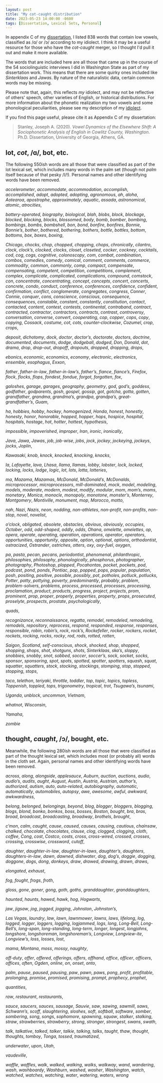 ```yaml
---
layout: post
title: "My cot-caught distribution"
date: 2023-05-23 14:00:00 -0600
tags: [Dissertation, Lexical Sets, Personal]
---
```


In appendix C of my [dissertation](/pages/dissertation), I listed 838 words that contain low vowels, classified as /ɑ/ or /ɔ/ according to my idiolect. I think it may be a useful resource for those who have the *cot-caught* merger, so I thought I'd pull it out and make it more available. 

The words that are included here are all those that came up in the course of the 54 sociolinguistic interviews I did in Washington State as part of my dissertation work. This means that there are some quirky ones included like *Sinterklaas* and *Jawas*. By nature of the naturalistic data, certain common words may be missing.

Please note that, again, this reflects *my* idiolect, and may not be reflective of others' speech, other varieties of English, or historical distributions. For more information about the phonetic realization my two vowels and some phonological peculiarities, please see my description of my [idiolect](/idiolect). 

If you find this page useful, please cite it as Appendix C of my dissertation: 

> Stanley, Joseph A. (2020). *Vowel Dynamics of the Elsewhere Shift: A Sociophonetic Analysis of English in Cowlitz County, Washington*. Ph.D. Dissertation, University of Georgia, Athens, GA.


## <sc>lot</sc>, *cot*, /ɑ/, <sc>bot</sc>, etc.

The following 550ish words are all those that were classified as part of the <sc>lot</sc> lexical set, which includes many words in the <sc>palm</sc> set (though not *palm* itself because of that pesky /l/!). Personal names and other identifying words have been removed.

*accelerometer*, *accommodate*, *accommodation*, *accomplish*, *accomplished*, *adopt*, *adopted*, *adopting*, *agronomous*, *ah*, *aloha*, *Aotearoa*, *apostrophe*, *approximately*, *aquatic*, *assada*, *astronomical*, *atomic*, *atrocities*,

*battery-operated*, *biography*, *biological*, *blah*, *blobs*, *block*, *blockage*, *blocked*, *blocking*, *blocks*, *blossomed*, *body*, *bomb*, *bomber*, *bombing*, *bombings*, *bombs*, *bombshell*, *bon*, *bond*, *bonfire*, *bonfires*, *Bonnie*, *Bonnie’s*, *bother*, *bothered*, *bothering*, *bothers*, *bottle*, *bottles*, *bottom*, *bottoms*, *box*, *boxes*, *boxing*, 

*Chicago*, *chocks*, *chop*, *chopped*, *chopping*, *chops*, *chronically*, *cilantro*, *clock*, *clock’s*, *clocked*, *clocks*, *closet*, *closeted*, *cocker*, *cockney*, *cocktails*, *cod*, *cog*, *cogs*, *cognitive*, *colonoscopy*, *com*, *combat*, *combination*, *combos*, *comedies*, *comedy*, *comical*, *comment*, *comments*, *commerce*, *commodity*, *common*, *commonly*, *comp*, *compact*, *compensate*, *compensating*, *competent*, *competition*, *competitions*, *complement*, *complex*, *complicate*, *complicated*, *complications*, *compound*, *comstock*, *con*, *concentrate*, *concentrating*, *concept*, *concepts*, *concert*, *concerts*, *concrete*, *condo*, *conduct*, *conference*, *conferences*, *confidence*, *confident*, *confirmation*, *conflict*, *conglomerate*, *congregates*, *congress*, *Conner*, *Connie*, *conquer*, *cons*, *conscience*, *conscious*, *consequence*, *consequences*, *constable*, *constant*, *constantly*, *constitution*, *contact*, *contacted*, *content*, *contest*, *contests*, *continental*, *contraband*, *contract*, *contracted*, *contractor*, *contractors*, *contracts*, *contrast*, *controversy*, *conversation*, *converse*, *convert*, *cooperating*, *cop*, *copper*, *cops*, *copy*, *copying*, *Cossack*, *costume*, *cot*, *cots*, *counter-clockwise*, *Cozumel*, *crop*, *crops*,

*deposit*, *dichotomy*, *dock*, *doctor*, *doctor’s*, *doctorate*, *doctors*, *doctrine*, *documented*, *documents*, *dodge*, *dodgeball*, *dodged*, *Don*, *Donald*, *dot*, *drama*, *drop*, *drop-out*, *dropoff*, *dropouts*, *dropped*, *dropping*, *drops*,

*ebonics*, *economic*, *economics*, *economy*, *electronic*, *electronics*, *ensemble*, *esophagus*, *Exxon*,

*father*, *father-in-law*, *father-in-law’s*, *father’s*, *fiance*, *fiance’s*, *Firefox*, *flock*, *flocks*, *flops*, *fondest*, *fondue*, *forgot*, *forgotten*, *fox*,

*galoshes*, *garage*, *garages*, *geography*, *geometry*, *god*, *god’s*, *goddess*, *godfather*, *godparents*, *gosh*, *gospel*, *gossip*, *got*, *gotcha*, *gotta*, *gotten*, *grandfather*, *grandma*, *grandma’s*, *grandpa*, *grandpa’s*, *great-grandfather’s*, *Guam*,

*ha*, *hobbies*, *hobby*, *hockey*, *homogenized*, *Honda*, *honest*, *honestly*, *honesty*, *honor*, *honorable*, *hopped*, *hopper*, *hops*, *hospice*, *hospital*, *hospitals*, *hostage*, *hot*, *hotter*, *hottest*, *hypothesis*,

*impossible*, *impoverished*, *improper*, *Iran*, *ironic*, *ironically*,

*Java*, *Jawa*, *Jawas*, *job*, *job-wise*, *jobs*, *jock*, *jockey*, *jockeying*, *jockeys*, *jocks*, *Joplin*,

*Kawasaki*, *knob*, *knock*, *knocked*, *knocking*, *knocks*,

*la*, *Lafayette*, *lava*, *Lhasa*, *llama*, *llamas*, *lobby*, *lobster*, *lock*, *locked*, *locking*, *locks*, *lodge*, *logic*, *lot*, *lots*, *lotta*, *lotteries*,

*ma*, *Mazama*, *Mazamas*, *McDonald*, *McDonald’s*, *McDonalds*, *microprocessor*, *microprocessors*, *mill-dominated*, *mock*, *model*, *modeling*, *models*, *moderate*, *modern*, *modest*, *modify*, *modular*, *mom*, *mom’s*, *moms*, *monetary*, *Monica*, *monocle*, *monopoly*, *monotone*, *monster’s*, *Monterrey*, *Montgomery*, *Montiville*, *monument*, *mop*, *Morocco*, *motto*,

*nah*, *Nazi*, *Nazis*, *neon*, *nodding*, *non-athletes*, *non-profit*, *non-profits*, *non-stop*, *novel*, *novelist*,

*o’clock*, *obligated*, *obsolete*, *obstacles*, *obvious*, *obviously*, *occupies*, *October*, *odd*, *odd-shaped*, *oddly*, *odds*, *Ohana*, *omelette*, *omelettes*, *op*, *opera*, *operate*, *operating*, *operation*, *operations*, *operator*, *operators*, *opportunities*, *opportunity*, *opposite*, *option*, *optional*, *options*, *orthodontist*, *ostracized*, *Ostrander*, *ostriches*, *otters*, *oxy*, *oxy-fuel*, *oxygen*,

*pa*, *pasta*, *pecan*, *pecans*, *periodontist*, *phenomenal*, *philanthropic*, *philosophies*, *philosophy*, *phonologically*, *phosphorus*, *photographer*, *photography*, *Photoshop*, *plopped*, *Pocahontas*, *pocket*, *pockets*, *pod*, *podcast*, *pond*, *ponds*, *Pontiac*, *pop*, *popped*, *pops*, *popular*, *population*, *posh*, *positing*, *positive*, *possible*, *possibly*, *pot*, *potholes*, *potluck*, *potlucks*, *Potter*, *potty*, *pottying*, *poverty*, *predominantly*, *probably*, *problem*, *problem-solvers*, *problems*, *process*, *processed*, *processes*, *processing*, *proclamation*, *product*, *products*, *progress*, *project*, *projects*, *prom*, *prominent*, *prop*, *proper*, *properly*, *properties*, *property*, *props*, *prosecuted*, *proselyte*, *prospects*, *prostate*, *psychologically*,

*quads*,

*recognizance*, *reconnaissance*, *regatta*, *remodel*, *remodeled*, *remodeling*, *remodels*, *repository*, *reprocess*, *respond*, *responded*, *response*, *responses*, *responsible*, *robin*, *robin’s*, *rock*, *rock’s*, *Rockefeller*, *rocker*, *rockers*, *rocket*, *rockets*, *rocking*, *rocks*, *rocky*, *rod*, *rods*, *rotted*, *rotten*,

*Saigon*, *Scotland*, *self-conscious*, *shock*, *shocked*, *shop*, *shopped*, *shopping*, *shops*, *shot*, *shotguns*, *shots*, *Sinterklaas*, *ska’s*, *sloppy*, *snobbies*, *snobby*, *snot*, *sobbed*, *soccer*, *soccer’s*, *sock*, *socket*, *socks*, *sponsor*, *sponsoring*, *spot*, *spots*, *spotted*, *spotter*, *spotters*, *squash*, *squat*, *squatter*, *squatters*, *stock*, *stocking*, *stockings*, *stomping*, *stop*, *stopped*, *stopping*, *stops*,

*taco*, *telethon*, *teriyaki*, *throttle*, *toddler*, *top*, *topic*, *topics*, *topless*, *Toppenish*, *toppled*, *tops*, *trigonometry*, *tropical*, *trot*, *Tsugawa’s*, *tsunami*,

*Uganda*, *unblock*, *uncommon*, *Vietnam*,

*whatnot*, *Wisconsin*,

*Yamaha*,

*zombie*


## <sc>thought</sc>, *caught*, /ɔ/, <sc>bought</sc>, etc.

Meanwhile, the following 280ish words are all those that were classified as part of the <sc>thought</sc> lexical set, which includes most (or probably all) words in the <sc>cloth</sc> set. Again, personal names and other identifying words have been removed.

*across*, *along*, *alongside*, *applesauce*, *Auburn*, *auction*, *auctions*, *audio*, *audio’s*, *audits*, *aught*, *August*, *Austin*, *Austria*, *Austrian*, *author’s*, *authorized*, *autism*, *auto*, *auto-related*, *autobiography*, *automatic*, *automatically*, *automobiles*, *autopsy*, *awe*, *awesome*, *awful*, *awkward*, *awkwardness*,

*belong*, *belonged*, *belongings*, *beyond*, *blog*, *blogger*, *bloggers*, *blogging*, *blogs*, *blond*, *bonko*, *bonkos*, *boss*, *bosses*, *Boston*, *bought*, *bra*, *bras*, *broad*, *broadcast*, *broadcasting*, *broadway*, *brothels*, *brought*,

*c’mon*, *calm*, *caught*, *cause*, *caused*, *causes*, *causing*, *cautious*, *chainsaw*, *chalked*, *chocolate*, *chocolates*, *clause*, *clog*, *clogged*, *clogging*, *cloth*, *coffee*, *Cong*, *cost*, *Costco*, *costs*, *cross*, *cross-wired*, *crossed*, *crosses*, *crossing*, *crosswise*, *crossword*, *cutoff*,

*daughter*, *daughter-in-law*, *daughter-in-laws*, *daughter’s*, *daughters*, *daughters-in-law*, *dawn*, *dawned*, *dishwater*, *dog*, *dog’s*, *doggie*, *dogging*, *doggone*, *dogs*, *dong*, *donkeys*, *draw*, *drawed*, *drawing*, *drawn*, *draws*,

*elongated*, *exhaust*,

*fog*, *fought*, *frogs*, *froth*,

*gloss*, *gone*, *goner*, *gong*, *goth*, *goths*, *granddaughter*, *granddaughters*,

*haunted*, *haunts*, *hawed*, *hawk*, *hog*, *Hogwarts*,

*jaw*, *jigsaw*, *jog*, *jogged*, *jogging*, *Johnston*, *Johnston’s*,

*Las Vegas*, *laundry*, *law*, *lawn*, *lawnmower*, *lawns*, *laws*, *lifelong*, *log*, *logged*, *logger*, *loggers*, *logging*, *logjammed*, *logs*, *long*, *Long-Bell*, *Long-Bell’s*, *long-span*, *long-standing*, *long-term*, *longer*, *longest*, *longjohns*, *longshore*, *longshoreman*, *longshoreman’s*, *Longview*, *Longview-ite*, *Longview’s*, *loss*, *losses*, *lost*,

*mama*, *Montana*, *moss*, *mossy*, *naughty*,

*off-duty*, *offer*, *offered*, *offerings*, *offers*, *offhand*, *office*, *officer*, *officers*, *offices*, *often*, *Ogden*, *online*, *on*, *onset*, *onto*,

*palm*, *pause*, *paused*, *pausing*, *paw*, *pawn*, *paws*, *pong*, *profit*, *profitable*, *prolonging*, *promise*, *promised*, *promising*, *prompt*, *prophecy*, *prophet*,

*quantities*,

*raw*, *restaurant*, *restaurants*,

*sauce*, *saucers*, *sauces*, *sausage*, *Sauvie*, *saw*, *sawing*, *sawmill*, *saws*, *Schwann’s*, *scoff*, *slaughtering*, *sloshes*, *soft*, *softball*, *software*, *somber*, *sombering*, *song*, *songs*, *sophomore*, *spawning*, *squaw*, *stalker*, *stalking*, *straw*, *strawberries*, *strawberry*, *strong*, *stronger*, *strongest*, *swans*, *swath*,

*talk*, *talkative*, *talked*, *talker*, *talkie*, *talking*, *talks*, *taught*, *thaw*, *thought*, *thoughts*, *tomboy*, *Tonga*, *tossed*, *traumatized*,

*underwater*, *upon*, *Utah*,

*vaudeville*,

*waffle*, *waffles*, *walk*, *walked*, *walking*, *walks*, *walkway*, *wand*, *wandering*, *wash*, *washboardy*, *Washburn*, *washed*, *washer*, *Washington*, *watch*, *watched*, *watches*, *watching*, *water*, *watering*, *waters*, *wrong*